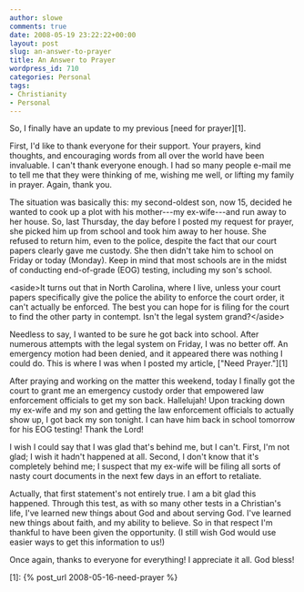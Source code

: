 ```yaml
---
author: slowe
comments: true
date: 2008-05-19 23:22:22+00:00
layout: post
slug: an-answer-to-prayer
title: An Answer to Prayer
wordpress_id: 710
categories: Personal
tags:
- Christianity
- Personal
---
```


So, I finally have an update to my previous [need for prayer][1].

First, I'd like to thank everyone for their support. Your prayers, kind thoughts, and encouraging words from all over the world have been invaluable. I can't thank everyone enough. I had so many people e-mail me to tell me that they were thinking of me, wishing me well, or lifting my family in prayer. Again, thank you.

The situation was basically this: my second-oldest son, now 15, decided he wanted to cook up a plot with his mother---my ex-wife---and run away to her house. So, last Thursday, the day before I posted my request for prayer, she picked him up from school and took him away to her house. She refused to return him, even to the police, despite the fact that our court papers clearly gave me custody. She then didn't take him to school on Friday or today (Monday). Keep in mind that most schools are in the midst of conducting end-of-grade (EOG) testing, including my son's school.

&lt;aside&gt;It turns out that in North Carolina, where I live, unless your court papers specifically give the police the ability to enforce the court order, it can't actually be enforced. The best you can hope for is filing for the court to find the other party in contempt. Isn't the legal system grand?&lt;/aside&gt;

Needless to say, I wanted to be sure he got back into school. After numerous attempts with the legal system on Friday, I was no better off. An emergency motion had been denied, and it appeared there was nothing I could do. This is where I was when I posted my article, ["Need Prayer."][1]

After praying and working on the matter this weekend, today I finally got the court to grant me an emergency custody order that empowered law enforcement officials to get my son back. Hallelujah! Upon tracking down my ex-wife and my son and getting the law enforcement officials to actually show up, I got back my son tonight. I can have him back in school tomorrow for his EOG testing! Thank the Lord!

I wish I could say that I was glad that's behind me, but I can't. First, I'm not glad; I wish it hadn't happened at all. Second, I don't know that it's completely behind me; I suspect that my ex-wife will be filing all sorts of nasty court documents in the next few days in an effort to retaliate.

Actually, that first statement's not entirely true. I am a bit glad this happened. Through this test, as with so many other tests in a Christian's life, I've learned new things about God and about serving God. I've learned new things about faith, and my ability to believe. So in that respect I'm thankful to have been given the opportunity. (I still wish God would use easier ways to get this information to us!)

Once again, thanks to everyone for everything! I appreciate it all. God bless!

[1]: {% post_url 2008-05-16-need-prayer %}
